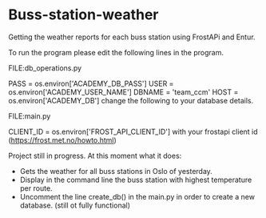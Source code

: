 # Buss-station-weather
Getting the weather reports for each buss station using FrostAPi and Entur.

To run the program please edit the following lines in the program.

FILE:db_operations.py

  PASS = os.environ['ACADEMY_DB_PASS']
  USER = os.environ['ACADEMY_USER_NAME']
  DBNAME = 'team_ccm'
  HOST = os.environ['ACADEMY_DB']
change the following to your database details.

FILE:main.py

  CLIENT_ID = os.environ['FROST_API_CLIENT_ID']
with your frostapi client id (https://frost.met.no/howto.html)

Project still in progress.
At this moment what it does:
  - Gets the weather for all buss stations in Oslo of yesterday.
  - Display in the command line the buss station with highest temperature per route.
  - Uncomment the line create_db() in the main.py in order to create a new database. (still ot fully functional)
